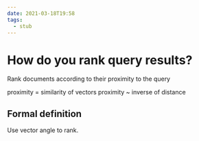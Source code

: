 ```yaml
---
date: 2021-03-18T19:58
tags: 
  - stub
---
```


# How do you rank query results?

Rank documents according to their proximity to the query

proximity = similarity of vectors
proximity ~ inverse of distance

## Formal definition

Use vector angle to rank.
